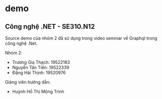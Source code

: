 # demo
## Công nghệ .NET - SE310.N12
Source demo của nhóm 2 đã sử dụng trong video seminar về Graphql trong công nghệ .Net.


Nhóm 2:
- Trương Gia Thạch: 19522183
- Nguyễn Tấn Tiến: 19522339
- Đặng Hải Thịnh: 19520976

Giảng viên hướng dẫn:
- Huỳnh Hồ Thị Mộng Trinh
